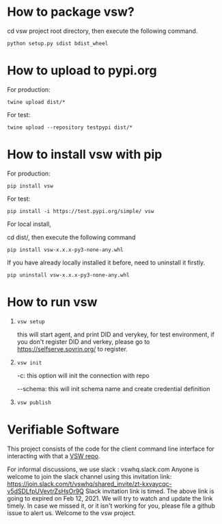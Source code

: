 # How to package vsw?
cd vsw project root directory, then execute the following command.

`python setup.py sdist bdist_wheel`

# How to upload to pypi.org
For production: 

`twine upload dist/*`

For test: 

`twine upload --repository testpypi dist/*`

# How to install vsw with pip
For production: 

`pip install vsw`

For test: 

`pip install -i https://test.pypi.org/simple/ vsw`

For local install, 

cd dist/, then execute the following command

`pip install vsw-x.x.x-py3-none-any.whl`

If you have already locally installed it before, need to uninstall it firstly.

`pip uninstall vsw-x.x.x-py3-none-any.whl`

# How to run vsw
1. `vsw setup`

    this will start agent, and print DID and verykey, for test environment, if you don't register DID and verkey, please go to https://selfserve.sovrin.org/ to register.
2. `vsw init`

    -c: this option will init the connection with repo
    
    --schema: this will init schema name and create credential definition

3. `vsw publish`
    

# Verifiable Software

This project consists of the code for the client command line interface for interacting with that a [VSW repo](https://github.com/verifiablesoftware/vsw-repo).

For informal discussions, we use slack : vswhq.slack.com
Anyone is welcome to join the slack channel using this invitation link: https://join.slack.com/t/vswhq/shared_invite/zt-kxvaycqc-v5dSDLfpUVevtrZsHsOr9Q
Slack invitation link is timed. The above link is going to expired on Feb 12, 2021. We will try to watch and update the link timely. In case we missed it, or it isn't working for you, please file a github issue to alert us. Welcome to the vsw project.
